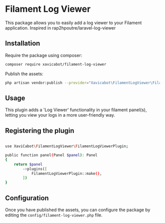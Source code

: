 # Filament Log Viewer

This package allows you to easily add a log viewer to your Filament application. Inspired in rap2hpoutre/laravel-log-viewer

## Installation

Require the package using composer:

```bash
composer require xavicabot/filament-log-viewer
```

Publish the assets:

```bash
php artisan vendor:publish --provider="Xavicabot\FilamentLogViewer\FilamentLogViewerServiceProvider"
```

## Usage

This plugin adds a 'Log Viewer' functionality in your filament panel(s), letting you view your logs in a more user-friendly way.

## Registering the plugin

```bash

use XaviCabot\FilamentLogViewer\FilamentLogViewerPlugin;

public function panel(Panel $panel): Panel
{
    return $panel
        ->plugins([
            FilamentLogViewerPlugin::make(),
        ])
}
```

## Configuration

Once you have published the assets, you can configure the package by editing the `config/filament-log-viewer.php` file.

